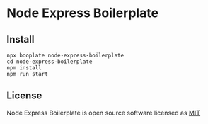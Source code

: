 # Node Express Boilerplate

## Install

```
npx booplate node-express-boilerplate
cd node-express-boilerplate
npm install
npm run start
```

## License

Node Express Boilerplate is open source software licensed as [MIT](./LICENSE)